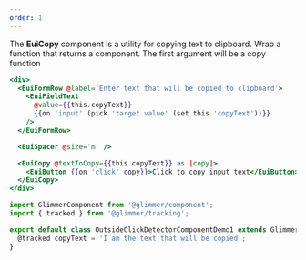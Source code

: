 ```yaml
---
order: 1
---
```


<EuiText>
	<p>
	The <strong>EuiCopy</strong> component is a utility for copying text to clipboard. Wrap a function that returns a component. The first argument will be a <EuiCode>copy</EuiCode> function
  </p>
</EuiText>

```hbs template
<div>
  <EuiFormRow @label='Enter text that will be copied to clipboard'>
    <EuiFieldText
      @value={{this.copyText}}
      {{on 'input' (pick 'target.value' (set this 'copyText'))}}
    />
  </EuiFormRow>

  <EuiSpacer @size='m' />

  <EuiCopy @textToCopy={{this.copyText}} as |copy|>
    <EuiButton {{on 'click' copy}}>Click to copy input text</EuiButton>
  </EuiCopy>
</div>
```

```javascript component
import GlimmerComponent from '@glimmer/component';
import { tracked } from '@glimmer/tracking';

export default class OutsideClickDetectorComponentDemo1 extends GlimmerComponent {
  @tracked copyText = 'I am the text that will be copied';
}
```
